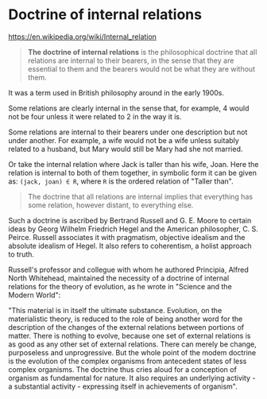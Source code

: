 # Doctrine of internal relations

https://en.wikipedia.org/wiki/Internal_relation

>**The doctrine of internal relations** is the philosophical doctrine that all relations are internal to their bearers, in the sense that they are essential to them and the bearers would not be what they are without them.

It was a term used in British philosophy around in the early 1900s.

Some relations are clearly internal in the sense that, for example, 4 would not be four unless it were related to 2 in the way it is.

Some relations are internal to their bearers under one description but not under another. For example, a wife would not be a wife unless suitably related to a husband, but Mary would still be Mary had she not married.

Or take the internal relation where Jack is taller than his wife, Joan. Here the relation is internal to both of them together, in symbolic form it can be given as: `(jack, joan) ∈ R`, where `R` is the ordered relation of "Taller than".

>The doctrine that all relations are internal implies that everything has some relation, however distant, to everything else.

Such a doctrine is ascribed by Bertrand Russell and G. E. Moore to certain ideas by Georg Wilhelm Friedrich Hegel and the American philosopher, C. S. Peirce. Russell associates it with pragmatism, objective idealism and the absolute idealism of Hegel. It also refers to coherentism, a holist approach to truth.

Russell's professor and collegue with whom he authored Principia, Alfred North Whitehead, maintained the necessity of a doctrine of internal relations for the theory of evolution, as he wrote in "Science and the Modern World":

"This material is in itself the ultimate substance. Evolution, on the materialistic theory, is reduced to the role of being another word for the description of the changes of the external relations between portions of matter. There is nothing to evolve, because one set of external relations is as good as any other set of external relations. There can merely be change, purposeless and unprogressive. But the whole point of the modem doctrine is the evolution of the complex organisms from antecedent states of less complex organisms. The doctrine thus cries aloud for a conception of organism as fundamental for nature. It also requires an underlying activity - a substantial activity - expressing itself in achievements of organism".

